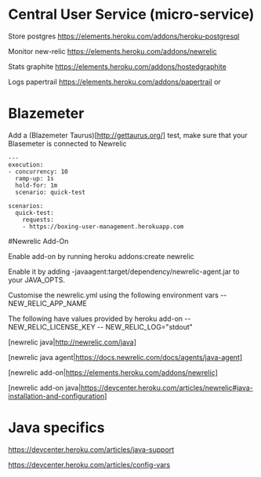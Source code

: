 # Central User Service (micro-service)

Store postgres https://elements.heroku.com/addons/heroku-postgresql

Monitor new-relic https://elements.heroku.com/addons/newrelic

Stats graphite https://elements.heroku.com/addons/hostedgraphite

Logs papertrail https://elements.heroku.com/addons/papertrail or

# Blazemeter

Add a (Blazemeter Taurus)[http://gettaurus.org/] test, make sure that your Blasemeter is connected to Newrelic

```
---
execution:
- concurrency: 10
  ramp-up: 1s
  hold-for: 1m
  scenario: quick-test

scenarios:
  quick-test:
    requests:
    - https://boxing-user-management.herokuapp.com
```

#Newrelic Add-On

Enable add-on by running heroku addons:create newrelic

Enable it by adding -javaagent:target/dependency/newrelic-agent.jar to your JAVA_OPTS.

Customise the newrelic.yml using the following environment vars
-- NEW_RELIC_APP_NAME

The following have values provided by heroku add-on
-- NEW_RELIC_LICENSE_KEY
-- NEW_RELIC_LOG="stdout"

[newrelic java|http://newrelic.com/java]

[newrelic java agent|https://docs.newrelic.com/docs/agents/java-agent]

[newrelic add-on|https://elements.heroku.com/addons/newrelic]

[newrelic add-on java|https://devcenter.heroku.com/articles/newrelic#java-installation-and-configuration]

# Java specifics

https://devcenter.heroku.com/articles/java-support

https://devcenter.heroku.com/articles/config-vars

